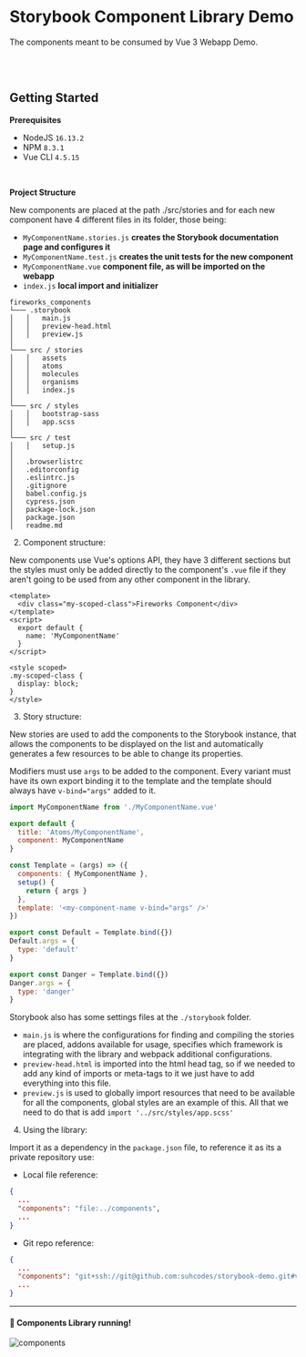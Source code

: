

# Storybook Component Library Demo

The components meant to be consumed by Vue 3 Webapp Demo.

<br><br>

## Getting Started

**Prerequisites**
* NodeJS `16.13.2`
* NPM `8.3.1`
* Vue CLI `4.5.15`
<br>

**Project Structure**

New components are placed at the path ./src/stories and for each new component have 4 different files in its folder, those being:

* `MyComponentName.stories.js` **creates the Storybook documentation page and configures it**
* `MyComponentName.test.js` **creates the unit tests for the new component**
* `MyComponentName.vue` **component file, as will be imported on the webapp**
* `index.js` **local import and initializer**

```
fireworks_components
└─── .storybook
│   │   main.js
│   │   preview-head.html
│   │   preview.js
│
└─── src / stories
│   │   assets
│   │   atoms
│   │   molecules
│   │   organisms
│   │   index.js
│   
└─── src / styles
│   │   bootstrap-sass
│   │   app.scss
│ 
└─── src / test
│   │   setup.js
│ 
│   .browserlistrc
│   .editorconfig
│   .eslintrc.js
│   .gitignore
│   babel.config.js
│   cypress.json
│   package-lock.json
│   package.json
│   readme.md
```

2. Component structure:

New components use Vue's options API, they have 3 different sections but the styles must only be added directly to the component's `.vue` file if they aren't going to be used from any other component in the library.

```vue
<template>
  <div class="my-scoped-class">Fireworks Component</div>
</template>
<script>
  export default {
    name: 'MyComponentName'
  }
</script>

<style scoped>
.my-scoped-class {
  display: block;
}
</style>
```

3. Story structure:

New stories are used to add the components to the Storybook instance, that allows the components to be displayed on the list and automatically generates a few resources to be able to change its properties.

Modifiers must use `args` to be added to the component. Every variant must have its own export binding it to the template and the template should always have `v-bind="args"` added to it.

```js
import MyComponentName from './MyComponentName.vue'

export default {
  title: 'Atoms/MyComponentName',
  component: MyComponentName
}

const Template = (args) => ({
  components: { MyComponentName },
  setup() {
    return { args }
  },
  template: '<my-component-name v-bind="args" />'
})

export const Default = Template.bind({})
Default.args = {
  type: 'default'
}

export const Danger = Template.bind({})
Danger.args = {
  type: 'danger'
}
```

Storybook also has some settings files at the `./storybook` folder.
- `main.js` is where the configurations for finding and compiling the stories are placed, addons available for usage, specifies which framework is integrating with the library and webpack additional configurations.
- `preview-head.html` is imported into the html head tag, so if we needed to add any kind of imports or meta-tags to it we just have to add everything into this file.
- `preview.js` is used to globally import resources that need to be available for all the components, global styles are an example of this. All that we need to do that is add `import '../src/styles/app.scss'`

4. Using the library:

Import it as a dependency in the `package.json` file, to reference it as its a private repository use:

* Local file reference:

```json
{
  ...
  "components": "file:../components",
  ...
}
```

* Git repo reference:

```json
{
  ...
  "components": "git+ssh://git@github.com:suhcodes/storybook-demo.git#v1.0.0",
  ...
}
```

---

#### :tada: Components Library running!

![components]('./public/storybook.gif)
